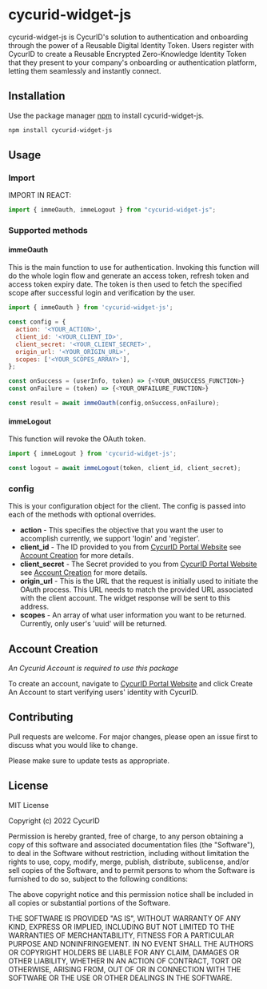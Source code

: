 # cycurid-widget-js

cycurid-widget-js is CycurID's solution to authentication and onboarding through the power of a Reusable Digital Identity Token. Users register with CycurID to create a Reusable Encrypted Zero-Knowledge Identity Token that they present to your company's onboarding or authentication platform, letting them seamlessly and instantly connect.

## Installation

Use the package manager [npm](https://www.npmjs.com/) to install cycurid-widget-js.

```bash
npm install cycurid-widget-js
```

## Usage

### Import
IMPORT IN REACT:
```javascript
import { immeOauth, immeLogout } from "cycurid-widget-js";
```

### Supported methods

#### immeOauth
This is the main function to use for authentication. Invoking this function will do the whole login flow and generate an access token, refresh token and access token expiry date. The token is then used to fetch the specified scope after successful login and verification by the user.
```javascript
import { immeOauth } from 'cycurid-widget-js';

const config = {
  action: '<YOUR_ACTION>',
  client_id: '<YOUR_CLIENT_ID>',
  client_secret: '<YOUR_CLIENT_SECRET>',
  origin_url: '<YOUR_ORIGIN_URL>',
  scopes: ['<YOUR_SCOPES_ARRAY>'],
};

const onSuccess = (userInfo, token) => {<YOUR_ONSUCCESS_FUNCTION>}
const onFailure = (token) => {<YOUR_ONFAILURE_FUNCTION>}

const result = await immeOauth(config,onSuccess,onFailure);
```
#### immeLogout
This function will revoke the OAuth token.
```javascript
import { immeLogout } from 'cycurid-widget-js';

const logout = await immeLogout(token, client_id, client_secret);
```

### config
This is your configuration object for the client. The config is passed into each of the methods with optional overrides.

- **action** - This specifies the objective that you want the user to accomplish currently, we support 'login' and 'register'. 
- **client_id** - The ID provided to you from [CycurID Portal Website](https://portal.cycurid.com/) see [Account Creation](#account-creation) for more details.
- **client_secret** - The Secret provided to you from [CycurID Portal Website](https://portal.cycurid.com/) see [Account Creation](#account-creation) for more details.
- **origin_url** - This is the URL that the request is initially used to initiate the OAuth process. This URL needs to match the provided URL associated with the client account. The widget response will be sent to this address.
-  **scopes** -  An array of what user information you want to be returned. Currently, only user's 'uuid' will be returned. 

## Account Creation
*An Cycurid Account is required to use this package*

To create an account, navigate to [CycurID Portal Website](https://portal.cycurid.com/) and click Create An Account to start verifying users' identity with CycurID. 

## Contributing
Pull requests are welcome. For major changes, please open an issue first to discuss what you would like to change.

Please make sure to update tests as appropriate.

## License
MIT License

Copyright (c) 2022 CycurID

Permission is hereby granted, free of charge, to any person obtaining a copy
of this software and associated documentation files (the "Software"), to deal
in the Software without restriction, including without limitation the rights
to use, copy, modify, merge, publish, distribute, sublicense, and/or sell
copies of the Software, and to permit persons to whom the Software is
furnished to do so, subject to the following conditions:

The above copyright notice and this permission notice shall be included in all
copies or substantial portions of the Software.

THE SOFTWARE IS PROVIDED "AS IS", WITHOUT WARRANTY OF ANY KIND, EXPRESS OR
IMPLIED, INCLUDING BUT NOT LIMITED TO THE WARRANTIES OF MERCHANTABILITY,
FITNESS FOR A PARTICULAR PURPOSE AND NONINFRINGEMENT. IN NO EVENT SHALL THE
AUTHORS OR COPYRIGHT HOLDERS BE LIABLE FOR ANY CLAIM, DAMAGES OR OTHER
LIABILITY, WHETHER IN AN ACTION OF CONTRACT, TORT OR OTHERWISE, ARISING FROM,
OUT OF OR IN CONNECTION WITH THE SOFTWARE OR THE USE OR OTHER DEALINGS IN THE
SOFTWARE.
